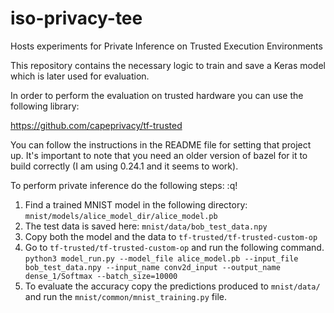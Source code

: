 # iso-privacy-tee
Hosts experiments for Private Inference on Trusted Execution Environments

This repository contains the necessary logic to train and save a Keras model which is later used for evaluation.

In order to perform the evaluation on trusted hardware you can use the following library: 

https://github.com/capeprivacy/tf-trusted

You can follow the instructions in the README file for setting that project up. It's important to note that you need an older version of bazel for
it to build correctly  (I am using 0.24.1 and it seems to work).

To perform private inference do the following steps:
:q!

1. Find a trained MNIST model in the following directory: ```mnist/models/alice_model_dir/alice_model.pb```
2. The test data is saved here: ```mnist/data/bob_test_data.npy```
3. Copy both the model and the data to ```tf-trusted/tf-trusted-custom-op```
4. Go to ```tf-trusted/tf-trusted-custom-op``` and run the following command.
```python3 model_run.py --model_file alice_model.pb --input_file bob_test_data.npy --input_name conv2d_input --output_name dense_1/Softmax --batch_size=10000```
5. To evaluate the accuracy copy the predictions produced to ```mnist/data/``` and run the ```mnist/common/mnist_training.py``` file. 